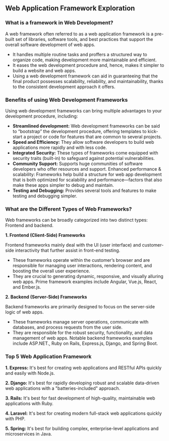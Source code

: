 ## Web Application Framework Exploration
### What is a framework in Web Development?
A web framework often referred to as a web application framework is a pre-built set of libraries, software tools, and best practices that support the overall software development of web apps. 

- It handles multiple routine tasks and proffers a structured way to organize code, making development more maintainable and efficient. 
- It eases the web development procedure and, hence, makes it simpler to build a website and web apps.
- Using a web development framework can aid in guaranteeing that the final product possesses scalability, reliability, and maintainability, thanks to the consistent development approach it offers.

### Benefits of using Web Development Frameworks

Using web development frameworks can bring multiple advantages to your development procedure, including:

- **Streamlined development:** Web development frameworks can be said to “bootstrap” the development procedure, offering templates to kick-start a project or code for features that are common to several projects. 
- **Speed and Efficiency:** They allow software developers to build web applications more rapidly and with less code.
- **Integrated Security:** These types of frameworks come equipped with security traits (built-in) to safeguard against potential vulnerabilities.
- **Community Support:** Supports huge communities of software developers who offer resources and support.
Enhanced performance & scalability: Frameworks help build a structure for web app development that is both optimized for scalability and performance—factors that also make these apps simpler to debug and maintain.
- **Testing and Debugging:** Provides several tools and features to make testing and debugging simpler.

### What are the Different Types of Web Frameworks?
Web frameworks can be broadly categorized into two distinct types: Frontend and backend.

**1. Frontend (Client-Side) Frameworks**

Frontend frameworks mainly deal with the UI (user interface) and customer-side interactivity that further assist in front-end testing. 

- These frameworks operate within the customer’s browser and are responsible for managing user interactions, rendering content, and boosting the overall user experience. 
- They are crucial to generating dynamic, responsive, and visually alluring web apps. Prime framework examples include Angular, Vue.js, React, and Ember.js.

**2. Backend (Server-Side) Frameworks**

Backend frameworks are primarily designed to focus on the server-side logic of web apps. 

- These frameworks manage server operations, communicate with databases, and process requests from the user side. 
- They are responsible for the robust security, functionality, and data management of web apps. Notable backend frameworks examples include ASP.NET., Ruby on Rails, Express.js, Django, and Spring Boot.

### Top 5 Web Application Framework

**1. Express:** It's best for creating web applications and RESTful APIs quickly and easily with Node.js.

**2. Django:** It's best for rapidly developing robust and scalable data-driven web applications with a "batteries-included" approach.

**3. Rails:** It's best for fast development of high-quality, maintainable web applications with Ruby.

**4. Laravel:** It's best for creating modern full-stack web applications quickly with PHP.

**5. Spring:** It's best for building complex, enterprise-level applications and microservices in Java.
